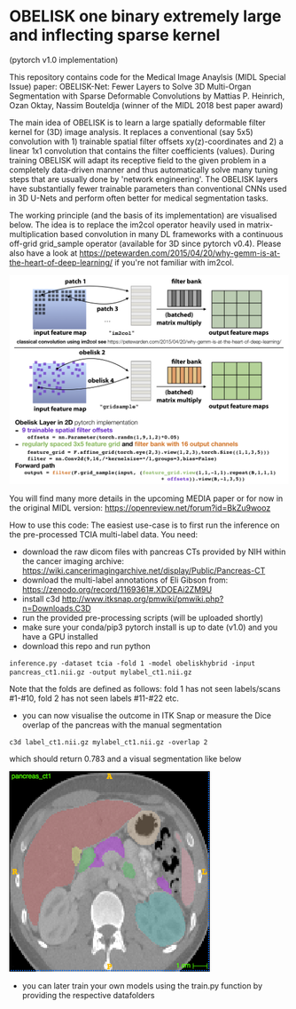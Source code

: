 # OBELISK one binary extremely large and inflecting sparse kernel 
(pytorch v1.0 implementation) 

This repository contains code for the Medical Image Anaylsis (MIDL Special Issue) paper:
OBELISK-Net: Fewer Layers to Solve 3D Multi-Organ Segmentation with Sparse Deformable Convolutions
by Mattias P. Heinrich, Ozan Oktay, Nassim Bouteldja 
(winner of the MIDL 2018 best paper award)

The main idea of OBELISK is to learn a large spatially deformable filter kernel for (3D) image analysis. It replaces a conventional (say 5x5) convolution with 1) trainable spatial filter offsets xy(z)-coordinates and 2) a linear 1x1 convolution that contains the filter coefficients (values). During training OBELISK will adapt its receptive field to the given problem in a completely data-driven manner and thus automatically solve many tuning steps that are usually done by 'network engineering'. The OBELISK layers have substantially fewer trainable parameters than conventional CNNs used in 3D U-Nets and perform often better for medical segmentation tasks.

The working principle (and the basis of its implementation) are visualised below. The idea is to replace the im2col operator heavily used in matrix-multiplication based convolution in many DL frameworks with a continuous off-grid grid_sample operator (available for 3D since pytorch v0.4). Please also have a look at https://petewarden.com/2015/04/20/why-gemm-is-at-the-heart-of-deep-learning/ if you're not familiar with im2col. 

<img src="obelisk_explanation_slide_github.png" alt="Overview"/>

You will find many more details in the upcoming MEDIA paper
or for now in the original MIDL version: https://openreview.net/forum?id=BkZu9wooz

How to use this code:
The easiest use-case is to first run the inference on the pre-processed TCIA multi-label data. You need:
- download the raw dicom files with pancreas CTs provided by NIH within the cancer imaging archive: https://wiki.cancerimagingarchive.net/display/Public/Pancreas-CT
- download the multi-label annotations of Eli Gibson from: https://zenodo.org/record/1169361#.XDOEAi2ZM9U
- install c3d http://www.itksnap.org/pmwiki/pmwiki.php?n=Downloads.C3D
- run the provided pre-processing scripts (will be uploaded shortly)
- make sure your conda/pip3 pytorch install is up to date (v1.0) and you have a GPU installed 
- download this repo and run
python 
```
inference.py -dataset tcia -fold 1 -model obeliskhybrid -input pancreas_ct1.nii.gz -output mylabel_ct1.nii.gz
```
Note that the folds are defined as follows: fold 1 has not seen labels/scans #1-#10, fold 2 has not seen labels #11-#22 etc.
- you can now visualise the outcome in ITK Snap or measure the Dice overlap of the pancreas with the manual segmentation
```
c3d label_ct1.nii.gz mylabel_ct1.nii.gz -overlap 2
```
which should return 0.783 and a visual segmentation like below

<img src="itk_snapshot_pancreas_ct1.png" alt="ITK visualisation of automatic segmentation"/>

- you can later train your own models using the train.py function by providing the respective datafolders 
